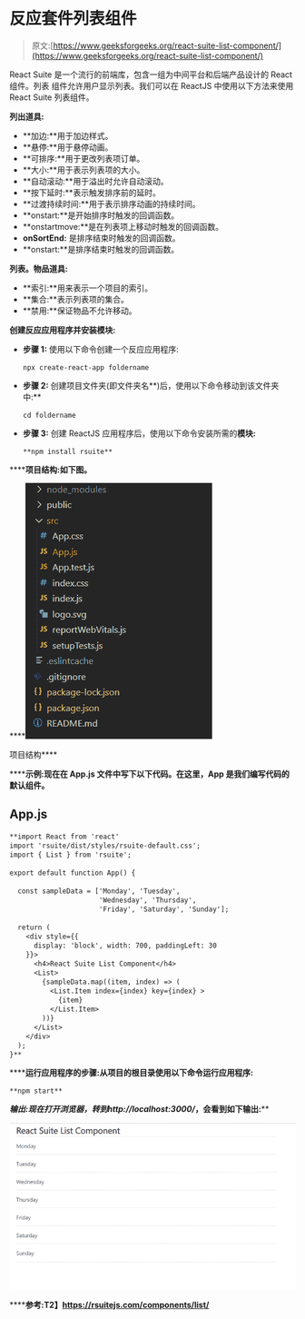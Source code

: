 # 反应套件列表组件

> 原文:[https://www.geeksforgeeks.org/react-suite-list-component/](https://www.geeksforgeeks.org/react-suite-list-component/)

React Suite 是一个流行的前端库，包含一组为中间平台和后端产品设计的 React 组件。列表  组件允许用户显示列表。我们可以在 ReactJS 中使用以下方法来使用 React Suite 列表组件。

**列出道具:**

*   **加边:**用于加边样式。
*   **悬停:**用于悬停动画。
*   **可排序:**用于更改列表项订单。
*   **大小:**用于表示列表项的大小。
*   **自动滚动:**用于溢出时允许自动滚动。
*   **按下延时:**表示触发排序前的延时。
*   **过渡持续时间:**用于表示排序动画的持续时间。
*   **onstart:**是开始排序时触发的回调函数。
*   **onstartmove:**是在列表项上移动时触发的回调函数。
*   **onSortEnd:** 是排序结束时触发的回调函数。
*   **onstart:**是排序结束时触发的回调函数。

**列表。物品道具:**

*   **索引:**用来表示一个项目的索引。
*   **集合:**表示列表项的集合。
*   **禁用:**保证物品不允许移动。

**创建反应应用程序并安装模块:**

*   **步骤 1:** 使用以下命令创建一个反应应用程序:

    ```
    npx create-react-app foldername
    ```

*   **步骤 2:** 创建项目文件夹(即文件夹名**)后，使用以下命令移动到该文件夹中:**

    ```
    cd foldername
    ```

*   **步骤 3:** 创建 ReactJS 应用程序后，使用以下命令安装所需的****模块:****

    ```
    **npm install rsuite**
    ```

******项目结构:**如下图。****

****![](img/f04ae0d8b722a9fff0bd9bd138b29c23.png)

项目结构**** 

******示例:**现在在 **App.js** 文件中写下以下代码。在这里，App 是我们编写代码的默认组件。****

## ****App.js****

```
**import React from 'react'
import 'rsuite/dist/styles/rsuite-default.css';
import { List } from 'rsuite';

export default function App() {

  const sampleData = ['Monday', 'Tuesday',
                      'Wednesday', 'Thursday', 
                      'Friday', 'Saturday', 'Sunday'];

  return (
    <div style={{
      display: 'block', width: 700, paddingLeft: 30
    }}>
      <h4>React Suite List Component</h4>
      <List>
        {sampleData.map((item, index) => (
          <List.Item index={index} key={index} >
            {item}
          </List.Item>
        ))}
      </List>
    </div>
  );
}**
```

******运行应用程序的步骤:**从项目的根目录使用以下命令运行应用程序:****

```
**npm start**
```

******输出:**现在打开浏览器，转到***http://localhost:3000/***，会看到如下输出:****

****![](img/959bd00c190cd24684472a3654bb0e3b.png)****

******参考:**T2】https://rsuitejs.com/components/list/****